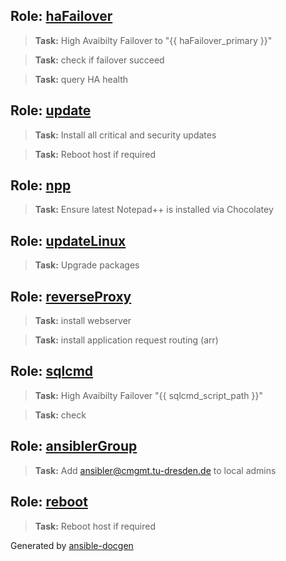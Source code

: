 ## Role: [haFailover](source/haFailover)
> **Task:** High Avaibilty Failover to "{{ haFailover_primary }}"

> **Task:** check if failover succeed

> **Task:** query HA health


## Role: [update](source/source/update)
> **Task:** Install all critical and security updates

> **Task:** Reboot host if required


## Role: [npp](source/npp)
> **Task:** Ensure latest Notepad++ is installed via Chocolatey


## Role: [updateLinux](source/updateLinux)
> **Task:** Upgrade packages


## Role: [reverseProxy](source/reverseProxy)
> **Task:** install webserver

> **Task:** install application request routing (arr)


## Role: [sqlcmd](source/sqlcmd)
> **Task:** High Avaibilty Failover "{{ sqlcmd_script_path }}"

> **Task:** check


## Role: [ansiblerGroup](source/ansiblerGroup)
> **Task:** Add ansibler@cmgmt.tu-dresden.de to local admins


## Role: [reboot](source/reboot)
> **Task:** Reboot host if required



Generated by [ansible-docgen](https://www.github.com/starboarder2001/ansible-docgen)
